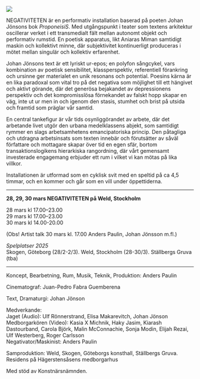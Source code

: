 ![](/IMG_1357.png)


NEGATIVITETEN är en performativ installation baserad på poeten Johan Jönsons bok *ProponeisiS*. Med utgångspunkt i teater som textens arkitektur oscillerar verket i ett transmedialt fält mellan autonomt objekt och performativ rumstid. En poetisk apparatus, likt Aniaras Miman samtidigt maskin och kollektivt minne, där subjektivitet kontinuerligt produceras i mötet mellan singulär och kollektiv erfarenhet. 

Johan Jönsons text är ett lyriskt ur-epos; en polyfon sångcykel, vars kombination av poetisk sensibilitet, klassperspektiv, referentiell förankring och ursinne ger materialet en unik resonans och potential. Poesins kärna är en lika paradoxal som vital tro på det negativa som möjlighet till ett hängivet och aktivt görande, där det generösa bejakandet av depressionens perspektiv och det kompromisslösa förnekandet av falskt hopp skapar en väg, inte ut ur men in och igenom den stasis, stumhet och brist på utsida och framtid som präglar vår samtid.

En central tankefigur är vår tids osynliggörandet av arbete, där det arbetande livet utgör den urbana medelklassens abjekt, som samtidigt rymmer en slags arbetsamhetens emancipatoriska princip. Den påtagliga och utdragna arbetsinsats som texten innebär och förutsätter av såväl författare och mottagare skapar över tid en egen sfär, bortom transaktionslogikens hierarkiska rangordning, där vårt gemensamt investerade engagemang erbjuder ett rum i vilket vi kan mötas på lika villkor.

Installationen är utformad som en cyklisk svit med en speltid på ca 4,5 timmar, och en kommer och går som en vill under öppettiderna.

________________________________________________________________________________________________________________________

**28, 29, 30 mars NEGATIVITETEN på Weld, Stockholm**

28 mars kl 17.00–23.00  
29 mars kl 17.00–23.00  
30 mars kl 14.00-20.00

(Obs! Artist talk 30 mars kl. 17.00 Anders Paulin, Johan Jönsson m.fl.)


*Spelplatser 2025*  
Skogen, Göteborg (28/2-2/3). Weld, Stockholm (28-30/3). Ställbergs Gruva (tba)

 *  *  *

Koncept, Bearbetning, Rum, Musik, Teknik, Produktion: Anders Paulin

Cinematograf: Juan-Pedro Fabra Guemberena

Text, Dramaturgi: Johan Jönson


Medverkande:  
Jaget (Audio): Ulf Rönnerstrand, Elisa Makarevitch, Johan Jönson  
Medborgarkören (Video): Kasia X Michnik, Haky Jasim, Kiarash Dastourband, Carola Björk, Malin McConnachie, Sonja Modin, Elijah Rezai, Ulf Westerberg, Roger Carlsson  
Negativator/Maskinist: Anders Paulin


Samproduktion: Weld, Skogen, Göteborgs konsthall, Ställbergs Gruva.
Residens på Hägerstensåsens medborgarhus

Med stöd av Konstnärsnämnden.
